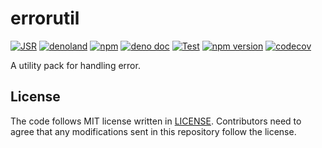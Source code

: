 # errorutil

[![JSR](https://jsr.io/badges/@lambdalisue/errorutil)](https://jsr.io/@lambdalisue/errorutil)
[![denoland](https://img.shields.io/github/v/release/lambdalisue/deno-errorutil?logo=deno&label=denoland)](https://deno.land/x/errorutil)
[![npm](http://img.shields.io/badge/available%20on-npm-lightgrey.svg?logo=npm&logoColor=white)](https://www.npmjs.com/package/@lambdalisue/errorutil)
[![deno doc](https://doc.deno.land/badge.svg)](https://doc.deno.land/https/deno.land/x/errorutil/mod.ts)
[![Test](https://github.com/lambdalisue/deno-errorutil/workflows/Test/badge.svg)](https://github.com/lambdalisue/deno-errorutil/actions?query=workflow%3ATest)
[![npm version](https://badge.fury.io/js/@lambdalisue%2Ferrorutil.svg)](https://badge.fury.io/js/@lambdalisue%2Ferrorutil)
[![codecov](https://codecov.io/gh/lambdalisue/deno-errorutil/graph/badge.svg?token=O0cA5Xj5la)](https://codecov.io/gh/lambdalisue/deno-errorutil)

A utility pack for handling error.

[deno]: https://deno.land/

## License

The code follows MIT license written in [LICENSE](./LICENSE). Contributors need
to agree that any modifications sent in this repository follow the license.
